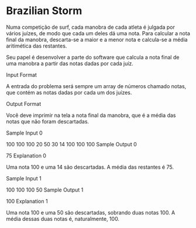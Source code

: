 
# Brazilian Storm


Numa competição de surf, cada manobra de cada atleta é julgada por vários juízes, de modo que cada um deles dá uma nota. Para calcular a nota final da manobra, descarta-se a maior e a menor nota e calcula-se a média aritimética das restantes.

Seu papel é desenvolver a parte do software que calcula a nota final de uma manobra a partir das notas dadas por cada juíz.

Input Format

A entrada do problema será sempre um array de números chamado notas, que contém as notas dadas por cada um dos juízes.

Output Format

Você deve imprimir na tela a nota final da manobra, que é a média das notas que não foram descartadas.

Sample Input 0

100 100 100 20 50 30 14 100 100 100
Sample Output 0

75
Explanation 0

Uma nota 100 e uma 14 são descartadas. A média das restantes é 75.

Sample Input 1

100 100 100 50
Sample Output 1

100
Explanation 1

Uma nota 100 e uma 50 são descartadas, sobrando duas notas 100. A média dessas duas notas é, naturalmente, 100.